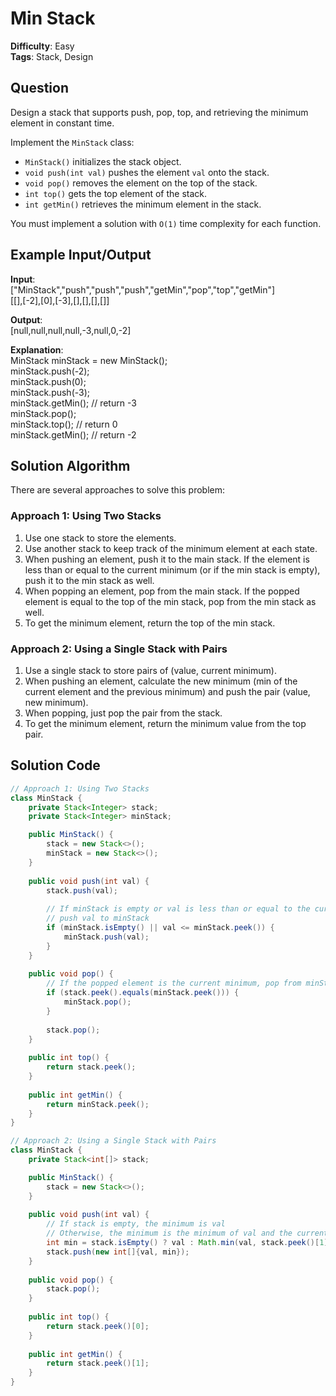 # Min Stack

**Difficulty**: Easy  
**Tags**: Stack, Design

## Question
Design a stack that supports push, pop, top, and retrieving the minimum element in constant time.

Implement the `MinStack` class:
- `MinStack()` initializes the stack object.
- `void push(int val)` pushes the element `val` onto the stack.
- `void pop()` removes the element on the top of the stack.
- `int top()` gets the top element of the stack.
- `int getMin()` retrieves the minimum element in the stack.

You must implement a solution with `O(1)` time complexity for each function.

## Example Input/Output
**Input**:  
["MinStack","push","push","push","getMin","pop","top","getMin"]  
[[],[-2],[0],[-3],[],[],[],[]]

**Output**:  
[null,null,null,null,-3,null,0,-2]

**Explanation**:  
MinStack minStack = new MinStack();  
minStack.push(-2);  
minStack.push(0);  
minStack.push(-3);  
minStack.getMin(); // return -3  
minStack.pop();  
minStack.top();    // return 0  
minStack.getMin(); // return -2  

## Solution Algorithm
There are several approaches to solve this problem:

### Approach 1: Using Two Stacks
1. Use one stack to store the elements.
2. Use another stack to keep track of the minimum element at each state.
3. When pushing an element, push it to the main stack. If the element is less than or equal to the current minimum (or if the min stack is empty), push it to the min stack as well.
4. When popping an element, pop from the main stack. If the popped element is equal to the top of the min stack, pop from the min stack as well.
5. To get the minimum element, return the top of the min stack.

### Approach 2: Using a Single Stack with Pairs
1. Use a single stack to store pairs of (value, current minimum).
2. When pushing an element, calculate the new minimum (min of the current element and the previous minimum) and push the pair (value, new minimum).
3. When popping, just pop the pair from the stack.
4. To get the minimum element, return the minimum value from the top pair.

## Solution Code
```java
// Approach 1: Using Two Stacks
class MinStack {
    private Stack<Integer> stack;
    private Stack<Integer> minStack;

    public MinStack() {
        stack = new Stack<>();
        minStack = new Stack<>();
    }
    
    public void push(int val) {
        stack.push(val);
        
        // If minStack is empty or val is less than or equal to the current minimum,
        // push val to minStack
        if (minStack.isEmpty() || val <= minStack.peek()) {
            minStack.push(val);
        }
    }
    
    public void pop() {
        // If the popped element is the current minimum, pop from minStack as well
        if (stack.peek().equals(minStack.peek())) {
            minStack.pop();
        }
        
        stack.pop();
    }
    
    public int top() {
        return stack.peek();
    }
    
    public int getMin() {
        return minStack.peek();
    }
}
```

```java
// Approach 2: Using a Single Stack with Pairs
class MinStack {
    private Stack<int[]> stack;

    public MinStack() {
        stack = new Stack<>();
    }
    
    public void push(int val) {
        // If stack is empty, the minimum is val
        // Otherwise, the minimum is the minimum of val and the current minimum
        int min = stack.isEmpty() ? val : Math.min(val, stack.peek()[1]);
        stack.push(new int[]{val, min});
    }
    
    public void pop() {
        stack.pop();
    }
    
    public int top() {
        return stack.peek()[0];
    }
    
    public int getMin() {
        return stack.peek()[1];
    }
}
``` 